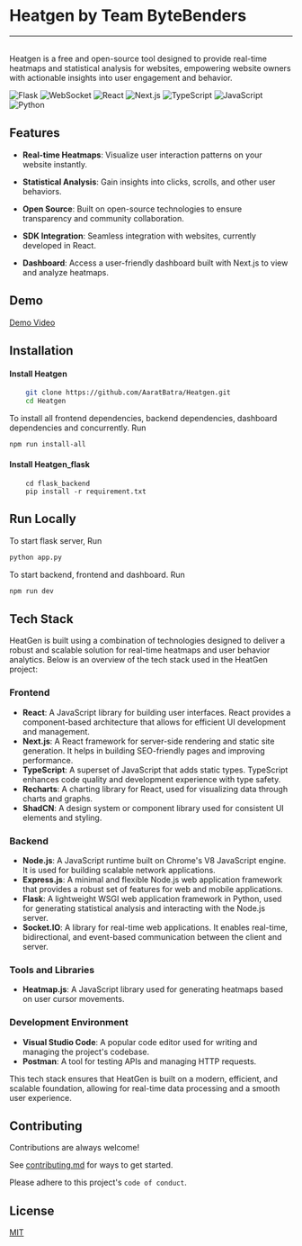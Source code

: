 



# Heatgen by Team ByteBenders
<hr>
<br />
Heatgen is a free and open-source tool designed to provide real-time heatmaps and statistical analysis for websites, empowering website owners with actionable insights into user engagement and behavior.    
 
![Flask](https://img.shields.io/badge/flask-%23000.svg?style=for-the-badge&logo=flask&logoColor=white) 
![WebSocket](https://img.shields.io/badge/websockets-%23800080.svg?style=for-the-badge&logo=websocket&logoColor=white)
![React](https://img.shields.io/badge/react-%2361DAFB.svg?style=for-the-badge&logo=react&logoColor=white)
![Next.js](https://img.shields.io/badge/next.js-%23000000.svg?style=for-the-badge&logo=next.js&logoColor=white)
![TypeScript](https://img.shields.io/badge/typescript-%23007ACC.svg?style=for-the-badge&logo=typescript&logoColor=white)
![JavaScript](https://img.shields.io/badge/JavaScript-323330?style=for-the-badge&logo=javascript&logoColor=F7DF1E)
![Python](https://img.shields.io/badge/Python-FFD43B?style=for-the-badge&logo=python&logoColor=blue)


## Features

- **Real-time Heatmaps**: Visualize user interaction patterns on your website instantly.

- **Statistical Analysis**: Gain insights into clicks, scrolls, and other user behaviors.
- **Open Source**: Built on open-source technologies to ensure transparency and community collaboration.
- **SDK Integration**: Seamless integration with websites, currently developed in React.
- **Dashboard**: Access a user-friendly dashboard built with Next.js to view and analyze heatmaps.


## Demo

[Demo Video](https://drive.google.com/file/d/1y-2o9ANNt_CA4ZoELIFer-7DUdORBNra/view?usp=sharing)


## Installation

#### Install Heatgen

```bash
    git clone https://github.com/AaratBatra/Heatgen.git
    cd Heatgen
```
To install all frontend dependencies, backend dependencies, dashboard dependencies and concurrently. Run

```sh
npm run install-all
```

#### Install Heatgen_flask
```
    cd flask_backend
    pip install -r requirement.txt
```
## Run Locally

To start flask server, Run

```sh
python app.py
```

To start backend, frontend and dashboard. Run

```sh
npm run dev
```

## Tech Stack

HeatGen is built using a combination of technologies designed to deliver a robust and scalable solution for real-time heatmaps and user behavior analytics. Below is an overview of the tech stack used in the HeatGen project:

### Frontend

- **React**: A JavaScript library for building user interfaces. React provides a component-based architecture that allows for efficient UI development and management.
- **Next.js**: A React framework for server-side rendering and static site generation. It helps in building SEO-friendly pages and improving performance.
- **TypeScript**: A superset of JavaScript that adds static types. TypeScript enhances code quality and development experience with type safety.
- **Recharts**: A charting library for React, used for visualizing data through charts and graphs.
- **ShadCN**: A design system or component library used for consistent UI elements and styling.

### Backend

- **Node.js**: A JavaScript runtime built on Chrome's V8 JavaScript engine. It is used for building scalable network applications.
- **Express.js**: A minimal and flexible Node.js web application framework that provides a robust set of features for web and mobile applications.
- **Flask**: A lightweight WSGI web application framework in Python, used for generating statistical analysis and interacting with the Node.js server.
- **Socket.IO**: A library for real-time web applications. It enables real-time, bidirectional, and event-based communication between the client and server.


### Tools and Libraries

- **Heatmap.js**: A JavaScript library used for generating heatmaps based on user cursor movements.

### Development Environment

- **Visual Studio Code**: A popular code editor used for writing and managing the project's codebase.
- **Postman**: A tool for testing APIs and managing HTTP requests.

This tech stack ensures that HeatGen is built on a modern, efficient, and scalable foundation, allowing for real-time data processing and a smooth user experience.


## Contributing

Contributions are always welcome!

See [contributing.md](https://github.com/AaratBatra/Heatgen/blob/master/contributing.md) for ways to get started.

Please adhere to this project's `code of conduct`.


## License

[MIT](https://choosealicense.com/licenses/mit/)

